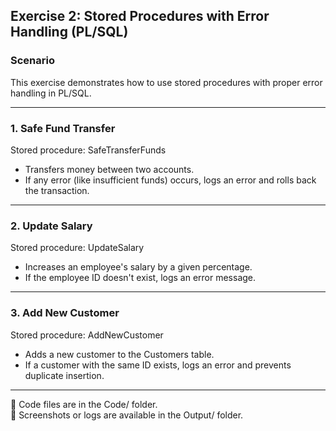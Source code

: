 ## Exercise 2: Stored Procedures with Error Handling (PL/SQL)

### Scenario

This exercise demonstrates how to use stored procedures with proper error handling in PL/SQL.

---

### 1. Safe Fund Transfer

Stored procedure: SafeTransferFunds  
- Transfers money between two accounts.  
- If any error (like insufficient funds) occurs, logs an error and rolls back the transaction.

---

### 2. Update Salary

Stored procedure: UpdateSalary  
- Increases an employee's salary by a given percentage.  
- If the employee ID doesn't exist, logs an error message.

---

### 3. Add New Customer

Stored procedure: AddNewCustomer  
- Adds a new customer to the Customers table.  
- If a customer with the same ID exists, logs an error and prevents duplicate insertion.

---

📁 Code files are in the Code/ folder.  
📸 Screenshots or logs are available in the Output/ folder.
